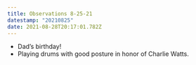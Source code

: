 ```yaml
---
title: Observations 8-25-21
datestamp: "20210825"
date: 2021-08-28T20:17:01.782Z
---
```

- Dad’s birthday!
- Playing drums with good posture in honor of Charlie Watts.